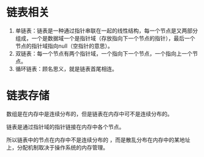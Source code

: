 # 链表相关
1. 单链表：链表是一种通过指针串联在一起的线性结构，每一个节点是又两部分组成，一个是数据域一个是指针域（存放指向下一个节点的指针），最后一个节点的指针域指向null（空指针的意思）。
2. 双链表：每一个节点有两个指针域，一个指向下一个节点，一个指向上一个节点。
3. 循环链表：顾名思义，就是链表首尾相连。

# 链表存储
数组是在内存中是连续分布的，但是链表在内存中可不是连续分布的。

链表是通过指针域的指针链接在内存中各个节点。

所以链表中的节点在内存中不是连续分布的 ，而是散乱分布在内存中的某地址上，分配机制取决于操作系统的内存管理。